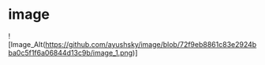 # image
![Image_Alt(https://github.com/ayushsky/image/blob/72f9eb8861c83e2924bba0c5f1f6a06844d13c9b/image_1.png)]
